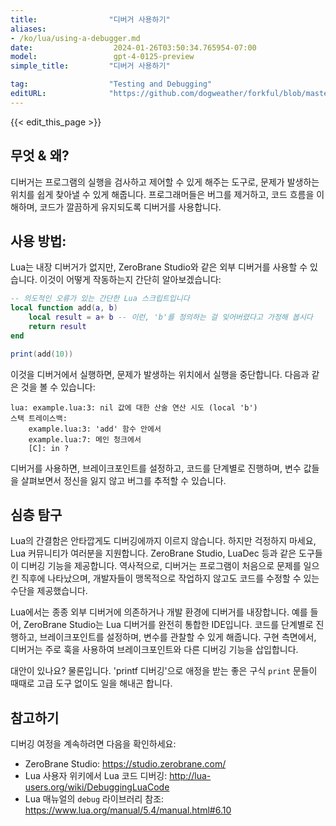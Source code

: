```yaml
---
title:                "디버거 사용하기"
aliases:
- /ko/lua/using-a-debugger.md
date:                  2024-01-26T03:50:34.765954-07:00
model:                 gpt-4-0125-preview
simple_title:         "디버거 사용하기"

tag:                  "Testing and Debugging"
editURL:              "https://github.com/dogweather/forkful/blob/master/content/ko/lua/using-a-debugger.md"
---
```


{{< edit_this_page >}}

## 무엇 & 왜?
디버거는 프로그램의 실행을 검사하고 제어할 수 있게 해주는 도구로, 문제가 발생하는 위치를 쉽게 찾아낼 수 있게 해줍니다. 프로그래머들은 버그를 제거하고, 코드 흐름을 이해하며, 코드가 깔끔하게 유지되도록 디버거를 사용합니다.

## 사용 방법:
Lua는 내장 디버거가 없지만, ZeroBrane Studio와 같은 외부 디버거를 사용할 수 있습니다. 이것이 어떻게 작동하는지 간단히 알아보겠습니다:

```Lua
-- 의도적인 오류가 있는 간단한 Lua 스크립트입니다
local function add(a, b)
    local result = a+ b -- 이런, 'b'를 정의하는 걸 잊어버렸다고 가정해 봅시다
    return result
end

print(add(10))
```

이것을 디버거에서 실행하면, 문제가 발생하는 위치에서 실행을 중단합니다. 다음과 같은 것을 볼 수 있습니다:

```
lua: example.lua:3: nil 값에 대한 산술 연산 시도 (local 'b')
스택 트레이스백:
	example.lua:3: 'add' 함수 안에서
	example.lua:7: 메인 청크에서
	[C]: in ?
```

디버거를 사용하면, 브레이크포인트를 설정하고, 코드를 단계별로 진행하며, 변수 값들을 살펴보면서 정신을 잃지 않고 버그를 추적할 수 있습니다.

## 심층 탐구
Lua의 간결함은 안타깝게도 디버깅에까지 이르지 않습니다. 하지만 걱정하지 마세요, Lua 커뮤니티가 여러분을 지원합니다. ZeroBrane Studio, LuaDec 등과 같은 도구들이 디버깅 기능을 제공합니다. 역사적으로, 디버거는 프로그램이 처음으로 문제를 일으킨 직후에 나타났으며, 개발자들이 맹목적으로 작업하지 않고도 코드를 수정할 수 있는 수단을 제공했습니다.

Lua에서는 종종 외부 디버거에 의존하거나 개발 환경에 디버거를 내장합니다. 예를 들어, ZeroBrane Studio는 Lua 디버거를 완전히 통합한 IDE입니다. 코드를 단계별로 진행하고, 브레이크포인트를 설정하며, 변수를 관찰할 수 있게 해줍니다. 구현 측면에서, 디버거는 주로 훅을 사용하여 브레이크포인트와 다른 디버깅 기능을 삽입합니다.

대안이 있나요? 물론입니다. 'printf 디버깅'으로 애정을 받는 좋은 구식 `print` 문들이 때때로 고급 도구 없이도 일을 해내곤 합니다.

## 참고하기
디버깅 여정을 계속하려면 다음을 확인하세요:

- ZeroBrane Studio: https://studio.zerobrane.com/
- Lua 사용자 위키에서 Lua 코드 디버깅: http://lua-users.org/wiki/DebuggingLuaCode
- Lua 매뉴얼의 `debug` 라이브러리 참조: https://www.lua.org/manual/5.4/manual.html#6.10
